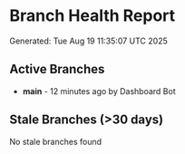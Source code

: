 # Branch Health Report
Generated: Tue Aug 19 11:35:07 UTC 2025

## Active Branches
- **main** - 12 minutes ago by Dashboard Bot

## Stale Branches (>30 days)
No stale branches found
